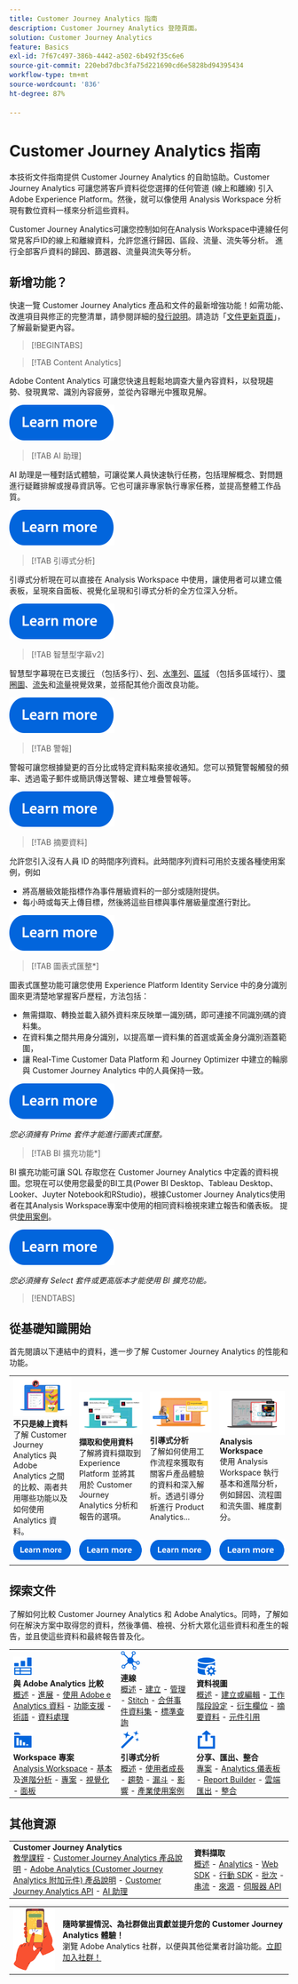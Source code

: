 ```yaml
---
title: Customer Journey Analytics 指南
description: Customer Journey Analytics 登陸頁面。
solution: Customer Journey Analytics
feature: Basics
exl-id: 7f67c497-386b-4442-a502-6b492f35c6e6
source-git-commit: 220ebd7dbc3fa75d221690cd6e5828bd94395434
workflow-type: tm+mt
source-wordcount: '836'
ht-degree: 87%

---
```


# Customer Journey Analytics 指南

本技術文件指南提供 Customer Journey Analytics 的自助協助。Customer Journey Analytics 可讓您將客戶資料從您選擇的任何管道 (線上和離線) 引入 Adob&#x200B;&#x200B;e Experience Platform。然後，就可以像使用 Analysis Workspace 分析現有數位資料一樣來分析這些資料。

Customer Journey Analytics可讓您控制如何在Analysis Workspace中連線任何常見客戶ID的線上和離線資料，允許您進行歸因、區段、流量、流失等分析。 進行全部客戶資料的歸因、篩選器、流量與流失等分析。

## 新增功能？

快速一覽 Customer Journey Analytics 產品和文件的最新增強功能！如需功能、改進項目與修正的完整清單，請參閱詳細的[發行說明](../release-notes/latest.md)。請造訪「[文件更新頁面](../release-notes/doc-changes.md)」，了解最新變更內容。

>[!BEGINTABS]

>[!TAB Content Analytics]

Adobe Content Analytics 可讓您快速且輕鬆地調查大量內容資料，以發現趨勢、發現異常、識別內容疲勞，並從內容曝光中獲取見解。

[![影像](assets/learn-more-button.svg)](/help/content-analytics/content-analytics.md)

>[!TAB AI 助理]

AI 助理是一種對話式體驗，可讓從業人員快速執行任務，包括理解概念、對問題進行疑難排解或搜尋資訊等。它也可讓非專家執行專家任務，並提高整體工作品質。

[![影像](assets/learn-more-button.svg)](/help/ai-assistant.md)


>[!TAB 引導式分析]

引導式分析現在可以直接在 Analysis Workspace 中使用，讓使用者可以建立儀表板，呈現來自面板、視覺化呈現和引導式分析的全方位深入分析。

[![影像](assets/learn-more-button.svg)](/help/guided-analysis/overview.md)


>[!TAB 智慧型字幕v2]

智慧型字幕現在已支援[行](/help/analysis-workspace/visualizations/line.md) （包括多行）、[列](/help/analysis-workspace/visualizations/bar.md)、[水準列](/help/analysis-workspace/visualizations/horizontal-bar.md)、[區域](/help/analysis-workspace/visualizations/area.md) （包括多區域行）、[環圈圖](/help/analysis-workspace/visualizations/donut.md)、[流失](/help/analysis-workspace/visualizations/fallout/fallout-flow.md)和[流量](/help/analysis-workspace/visualizations/c-flow/flow.md)視覺效果，並搭配其他介面改良功能。

[![影像](assets/learn-more-button.svg)](/help/components/c-intelligent-alerts/intelligent-alerts.md)

>[!TAB 警報]

警報可讓您根據變更的百分比或特定資料點來接收通知。您可以預覽警報觸發的頻率、透過電子郵件或簡訊傳送警報、建立堆疊警報等。

[![影像](assets/learn-more-button.svg)](/help/components/c-intelligent-alerts/intelligent-alerts.md)

>[!TAB 摘要資料]

允許您引入沒有人員 ID 的時間序列資料。此時間序列資料可用於支援各種使用案例，例如

- 將高層級效能指標作為事件層級資料的一部分或隨附提供。
- 每小時或每天上傳目標，然後將這些目標與事件層級量度進行對比。

[![影像](assets/learn-more-button.svg)](/help/data-views/summary-data.md)

>[!TAB 圖表式匯整*]

圖表式匯整功能可讓您使用 Experience Platform Identity Service 中的身分識別圖來更清楚地掌握客戶歷程，方法包括： <ul><li>無需擷取、轉換並載入額外資料來反映單一識別碼，即可連接不同識別碼的資料集。</li> <li>在資料集之間共用身分識別，以提高單一資料集的首選或黃金身分識別涵蓋範圍，</li><li>讓 Real-Time Customer Data Platform 和 Journey Optimizer 中建立的輪廓與 Customer Journey Analytics 中的人員保持一致。</li></ul>

[![影像](assets/learn-more-button.svg)](/help/stitching/overview.md#graph-based-stitching)

*_您必須擁有 Prime 套件才能進行圖表式匯整。_*

>[!TAB BI 擴充功能*]

BI 擴充功能可讓 SQL 存取您在 Customer Journey Analytics 中定義的資料視圖。您現在可以使用您最愛的BI工具(Power BI Desktop、Tableau Desktop、Looker、Juyter Notebook和RStudio)，根據Customer Journey Analytics使用者在其Analysis Workspace專案中使用的相同資料檢視來建立報告和儀表板。 提供[使用案例](/help/use-cases/data-views/bi-extension-usecases.md)。

[![影像](assets/learn-more-button.svg)](/help/data-views/bi-extension.md)

*_您必須擁有 Select 套件或更高版本才能使用 BI 擴充功能。_*


>[!ENDTABS]

## 從基礎知識開始

首先閱讀以下連結中的資料，進一步了解 Customer Journey Analytics 的性能和功能。

<table style="table-layout:fixed">
  <tr style="border: 0;">
    <td>
    <a href="/help/getting-started/aa-vs-cja/overview.md"><img src="./assets/aa-vs-cja.png"></a>
    <div><strong>不只是線上資料</strong><br/>了解 Customer Journey Analytics 與 Adob​​e Analytics 之間的比較、兩者共用哪些功能以及如何使用 Analytics 資料。</div>
    </td>
    <td>
    <a href="/help/data-ingestion/data-ingestion.md"><img src="./assets/data-ingestion.png"></a>
    <div><strong>擷取和使用資料</strong><br/>了解將資料擷取到 Experience Platform 並將其用於 Customer Journey Analytics 分析和報告的選項。</div>
    </td>
    <td>
    <a href="/help/guided-analysis/overview.md"><img src="./assets/product-analytics.png"></a>
    <div><strong>引導式分析</strong><br/>了解如何使用工作流程來獲取有關客戶產品體驗的資料和深入解析。透過引導分析進行 Product Analytics...
    </div>
    </td>
    <td>
    <a href="/help/analysis-workspace/home.md"><img src="./assets/workspace.png"></a>
    <div><strong>Analysis Workspace</strong><br/>使用 Analysis Workspace 執行基本和進階分析，例如歸因、流程圖和流失圖、維度劃分。</div>
    </td>
  </tr>
  <tr style="border: 0;">
    <td align="center"><a href="/help/getting-started/aa-vs-cja/overview.md"><img src="./assets/learn-more-button.svg"></a></td>
    <td align="center"><a href="/help/data-ingestion/data-ingestion.md"><img src="./assets/learn-more-button.svg"></a></td>
    <td align="center"><a href="/help/guided-analysis/overview.md"><img src="./assets/learn-more-button.svg"></a></td>
    <td align="center"><a href="/help/analysis-workspace/home.md"><img src="./assets/learn-more-button.svg"></a></td>
    </tr>
</table>


## 探索文件

了解如何比較 Customer Journey Analytics 和 Adobe Analytics。同時，了解如何在解決方案中取得您的資料，然後準備、檢視、分析大眾化這些資料和產生的報告，並且使這些資料和最終報告普及化。

<table style="table-layout:fixed">
  <tr style="border: 0;">
    <td>
      <img src="./assets/analytics.svg" width="35px"><br/>
      <strong>與 Adobe Analytics 比較</strong><br/><a href="/help/getting-started/aa-vs-cja/overview.md">概述</a> - <a href="/help/getting-started/aa-to-cja.md">進展</a> - <a href="/help/getting-started/aa-vs-cja/aa-data-in-cja.md">使用 Adob​​e e Analytics 資料</a> - <a href="/help/getting-started/aa-vs-cja/cja-aa.md">功能支援</a> - <a href="/help/getting-started/aa-vs-cja/terminology.md">術語</a> - <a href="/help/getting-started/aa-vs-cja/data-processing-comparisons.md">資料處理</a>
    </td>
    <td>
      <img src="./assets/connections.svg" width="35px"><br/>
      <strong>連線</strong><br/><a href="/help/connections/overview.md">概述</a> - <a href="/help/connections/create-connection.md">建立</a> - <a href="/help/connections/manage-connections.md">管理</a> - <a href="/help/stitching/overview.md">Stitch</a> - <a href="/help/connections/combined-dataset.md">合併事件資料集</a> - <a href="/help/connections/standard-lookups.md">標準查詢</a>
    </td>
     <td>
      <img src="./assets/dataviews.svg" width="35px"><br/>
      <strong>資料視圖</strong><br/><a href="/help/data-views/data-views.md">概述</a> - <a href="/help/data-views/create-dataview.md">建立或編輯</a> - <a href="/help/data-views/session-settings.md">工作階段設定</a> - <a href="/help/data-views/derived-fields/derived-fields.md">衍生欄位</a> - <a href="/help/data-views/summary-data.md">摘要資料</a> - <a href="/help/data-views/component-reference.md">元件引用</a>
    </td>

</tr>
  <tr style="border: 0;">
    <td>
      <img src="./assets/workspace.svg" width="35px"><br/>
      <strong>Workspace 專案</strong><br/><a href="/help/analysis-workspace/home.md">Analysis Workspace</a> - <a href="/help/analysis-workspace/perform-basic-analysis.md">基本 </a>及<a href="/help/analysis-workspace/perform-adv-analysis.md">進階分析</a> - <a href="/help/analysis-workspace/build-workspace-project/freeform-overview.md">專案</a> - <a href="/help/analysis-workspace/visualizations/freeform-analysis-visualizations.md">視覺化</a> - <a href="/help/analysis-workspace/c-panels/freeform-panel.md">面板</a>
    </td>
    <td>
      <img src="./assets/guided-analysis.svg" width="35px"><br/>
      <strong>引導式分析</strong><br/><a href="/help/guided-analysis/overview.md">概述</a> - <a href="/help/guided-analysis/types/active-growth.md">使用者成長</a> - <a href="/help/guided-analysis/types/trends.md">趨勢</a>  - <a href="/help/guided-analysis/types/funnel.md">漏斗</a> - <a href="/help/guided-analysis/types/release-impact.md">影響</a> - <a href="/help/guided-analysis/industry-use-cases.md">產業使用案例</a>
    </td>
    <td>
      <img src="./assets/share.svg" width="35px"><br/>
      <strong>分享、匯出、整合</strong><br/><a href="/help/analysis-workspace/curate-share/share-projects.md">專案</a> - <a href="/help/mobile-app/home.md">Analytics 儀表板</a> - <a href="/help/report-builder/report-buider-overview.md">Report Builder</a>  - <a href="/help/components/exports/manage-exports.md">雲端匯出</a> - <a href="/help/integrations/overview.md">整合</a>
    </td>
  </tr>
</table>

## 其他資源

<table style="table-layout:fixed"><tr style="border: 0;">
<td><strong>Customer Journey Analytics</strong><br/>
<a href="https://experienceleague.adobe.com/zh-hant/docs/customer-journey-analytics-learn/tutorials/overview" target="_blank">教學課程</a> - <a href="https://helpx.adobe.com/tw/legal/product-descriptions/customer-journey-analytics.html" target="_blank">Customer Journey Analytics 產品說明</a> - <a href="https://helpx.adobe.com/tw/legal/product-descriptions/adobe-analytics-addon-customer-journey-analytics.html" target="_blank">Adobe Analytics (Customer Journey Analytics 附加元件) 產品說明</a> - <a href="https://developer.adobe.com/cja-apis/docs/" target="_blank">Customer Journey Analytics API</a> - <a href="/help/ai-assistant.md">AI 助理</a>
</td>
<td><strong>資料擷取</strong><br/><a href="/help/data-ingestion/data-ingestion.md">概述</a> - <a href="/help/data-ingestion/analytics.md">Analytics</a> - <a href="/help/data-ingestion/aepwebsdk.md">Web SDK</a>  - <a href="/help/data-ingestion/aepmobilesdk.md">行動 SDK</a> - <a href="/help/data-ingestion/batch.md">批次</a> - <a href="/help/data-ingestion/streaming.md">串流</a> -  <a href="/help/data-ingestion/sources.md">來源</a> - <a href="/help/data-ingestion/serverapi.md">伺服器 API</a>
</td>
</tr>
</table>


<table style="table-layout:auto" class="tablelayout-is-fixed"><tbody><tr style="border: 0;"><td><img src="./assets/newsletter.png"></td><td>
<b>隨時掌握情況、為社群做出貢獻並提升您的 Customer Journey Analytics 體驗！</b><br>瀏覽 Adob​​e Analytics 社群，以便與其他從業者討論功能。<a href="https://experienceleaguecommunities.adobe.com/t5/adobe-analytics/ct-p/adobe-analytics-community">立即加入社群！</a></td></tr></tbody></table>

